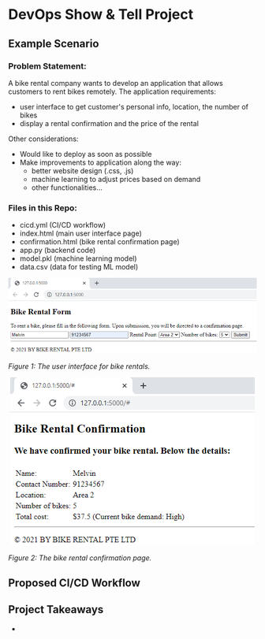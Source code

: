 # DevOps Show & Tell Project
## Example Scenario
### Problem Statement:
A bike rental company wants to develop an application that allows customers to rent bikes remotely. The application requirements:
- user interface to get customer's personal info, location, the number of bikes
- display a rental confirmation and the price of the rental

Other considerations:
- Would like to deploy as soon as possible
- Make improvements to application along the way:
  - better website design (.css, .js)
  - machine learning to adjust prices based on demand
  - other functionalities...

### Files in this Repo:
- cicd.yml (CI/CD workflow)
- index.html (main user interface page)
- confirmation.html (bike rental confirmation page)
- app.py (backend code)
- model.pkl (machine learning model)
- data.csv (data for testing ML model)

<p align="center">
  <img src="https://github.com/wongkwmelvin/test-github-actions/blob/main/home%20page.png">
</p>
<p align="justify">
  <em>Figure 1: The user interface for bike rentals. </em>
</p>

<p align="center">
  <img src="https://github.com/wongkwmelvin/test-github-actions/blob/main/confirmation%20page.png">
</p>
<p align="justify">
  <em>Figure 2: The bike rental confirmation page. </em>
</p>


## Proposed CI/CD Workflow


## Project Takeaways
- 
